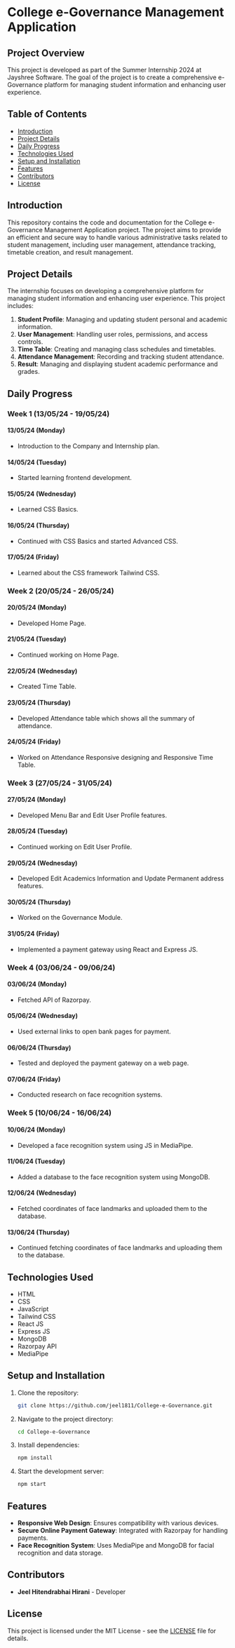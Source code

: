 # College e-Governance Management Application

## Project Overview

This project is developed as part of the Summer Internship 2024 at Jayshree Software. The goal of the project is to create a comprehensive e-Governance platform for managing student information and enhancing user experience.

## Table of Contents

- [Introduction](#introduction)
- [Project Details](#project-details)
- [Daily Progress](#daily-progress)
- [Technologies Used](#technologies-used)
- [Setup and Installation](#setup-and-installation)
- [Features](#features)
- [Contributors](#contributors)
- [License](#license)

## Introduction

This repository contains the code and documentation for the College e-Governance Management Application project. The project aims to provide an efficient and secure way to handle various administrative tasks related to student management, including user management, attendance tracking, timetable creation, and result management.

## Project Details

The internship focuses on developing a comprehensive platform for managing student information and enhancing user experience. This project includes:
1. **Student Profile**: Managing and updating student personal and academic information.
2. **User Management**: Handling user roles, permissions, and access controls.
3. **Time Table**: Creating and managing class schedules and timetables.
4. **Attendance Management**: Recording and tracking student attendance.
5. **Result**: Managing and displaying student academic performance and grades.

## Daily Progress

### Week 1 (13/05/24 - 19/05/24)

#### 13/05/24 (Monday)
- Introduction to the Company and Internship plan.

#### 14/05/24 (Tuesday)
- Started learning frontend development.

#### 15/05/24 (Wednesday)
- Learned CSS Basics.

#### 16/05/24 (Thursday)
- Continued with CSS Basics and started Advanced CSS.

#### 17/05/24 (Friday)
- Learned about the CSS framework Tailwind CSS.

### Week 2 (20/05/24 - 26/05/24)

#### 20/05/24 (Monday)
- Developed Home Page.

#### 21/05/24 (Tuesday)
- Continued working on Home Page.

#### 22/05/24 (Wednesday)
- Created Time Table.

#### 23/05/24 (Thursday)
- Developed Attendance table which shows all the summary of attendance.

#### 24/05/24 (Friday)
- Worked on Attendance Responsive designing and Responsive Time Table.

### Week 3 (27/05/24 - 31/05/24)

#### 27/05/24 (Monday)
- Developed Menu Bar and Edit User Profile features.

#### 28/05/24 (Tuesday)
- Continued working on Edit User Profile.

#### 29/05/24 (Wednesday)
- Developed Edit Academics Information and Update Permanent address features.

#### 30/05/24 (Thursday)
- Worked on the Governance Module.

#### 31/05/24 (Friday)
- Implemented a payment gateway using React and Express JS.

### Week 4 (03/06/24 - 09/06/24)

#### 03/06/24 (Monday)
- Fetched API of Razorpay.

#### 05/06/24 (Wednesday)
- Used external links to open bank pages for payment.

#### 06/06/24 (Thursday)
- Tested and deployed the payment gateway on a web page.

#### 07/06/24 (Friday)
- Conducted research on face recognition systems.

### Week 5 (10/06/24 - 16/06/24)

#### 10/06/24 (Monday)
- Developed a face recognition system using JS in MediaPipe.

#### 11/06/24 (Tuesday)
- Added a database to the face recognition system using MongoDB.

#### 12/06/24 (Wednesday)
- Fetched coordinates of face landmarks and uploaded them to the database.

#### 13/06/24 (Thursday)
- Continued fetching coordinates of face landmarks and uploading them to the database.

## Technologies Used

- HTML
- CSS
- JavaScript
- Tailwind CSS
- React JS
- Express JS
- MongoDB
- Razorpay API
- MediaPipe

## Setup and Installation

1. Clone the repository:
    ```bash
    git clone https://github.com/jeel1811/College-e-Governance.git
    ```

2. Navigate to the project directory:
    ```bash
    cd College-e-Governance
    ```

3. Install dependencies:
    ```bash
    npm install
    ```

4. Start the development server:
    ```bash
    npm start
    ```

## Features

- **Responsive Web Design**: Ensures compatibility with various devices.
- **Secure Online Payment Gateway**: Integrated with Razorpay for handling payments.
- **Face Recognition System**: Uses MediaPipe and MongoDB for facial recognition and data storage.

## Contributors

- **Jeel Hitendrabhai Hirani** - Developer

## License

This project is licensed under the MIT License - see the [LICENSE](LICENSE) file for details.
